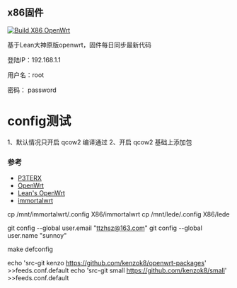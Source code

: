 ## x86固件
[![Build X86 OpenWrt](https://github.com/taanng/x86_Openwrt/actions/workflows/build-x86-openwrt.yml/badge.svg)](https://github.com/taanng/x86_Openwrt/actions/workflows/build-x86-openwrt.yml)

基于Lean大神原版openwrt，固件每日同步最新代码

登陆IP：192.168.1.1 

用户名：root

密码： password

# config测试

1、默认情况只开启 qcow2 编译通过
2、开启 qcow2 基础上添加包




### 参考

- [P3TERX](https://github.com/P3TERX/Actions-OpenWrt)
- [OpenWrt](https://github.com/openwrt/openwrt)
- [Lean's OpenWrt](https://github.com/coolsnowwolf/lede)
- [immortalwrt](https://github.com/immortalwrt/immortalwrt)




cp /mnt/immortalwrt/.config X86/immortalwrt 
cp /mnt/lede/.config X86/lede 

git config --global user.email "ttzhsz@163.com"
git config --global user.name "sunnoy"


make defconfig

echo 'src-git kenzo https://github.com/kenzok8/openwrt-packages' >>feeds.conf.default
echo 'src-git small https://github.com/kenzok8/small' >>feeds.conf.default